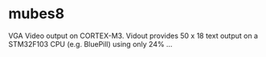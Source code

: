 # mubes8
VGA Video output on CORTEX-M3. Vidout provides 50 x 18 text output on a STM32F103 CPU (e.g. BluePill) using only 24% …
